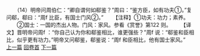 　　（14）明帝问周伯仁：“卿自谓何如郗鉴？”周曰：“鉴方臣，如有功夫①。”复问郗，郗曰：“周f 比臣，有国士门风②。”
　　【注释】①功夫：功力；素养。
　　②国士：一国的杰出人物。门风：家风。参看《赏誉》第122 则。
　　【译文】晋明帝问周f ：“你自己认为你和郗鉴相比，谁更强些？”周f 说：“郗鉴和臣相比，似乎更有功力。”明帝又问郗鉴，郗鉴说：“周f 和臣相比，他有国士家风。”
<br>[上一篇](09_13) [回卷首](09_00) [下一篇](09_15)
